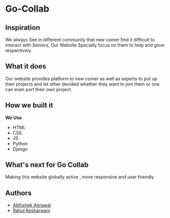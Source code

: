 # Go-Collab

## Inspiration
We always See in different community that new comer find it difficult to interact with Seniors, Our Website Specially focus on them to help and grow respectively.

## What it does
Our website provides platform to new comer as well as experts to put up their projects and let other decided whether they want to join them or one can even port their own project.
## How we built it
**We Use**
- HTML
- CSS
- JS
- Python
- Django 


## What's next for Go Collab
Making this website globally active , more responsive and user friendly

## Authors
- [Abhishek Agrawal](https://github.com/fazer1929)
- [Rahul Kesharwani](https://github.com/RahulKesharwani353)
